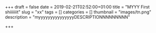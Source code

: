 +++ 
draft = false
date = 2019-02-21T02:52:00+01:00
title = "MYYY First shiiiiiiit"
slug = "xx" 
tags = []
categories = []
thumbnail = "images/tn.png"
description = "myyyyyyyyyyyyyyyDESCRIPTIONNNNNNNNN"


+++


